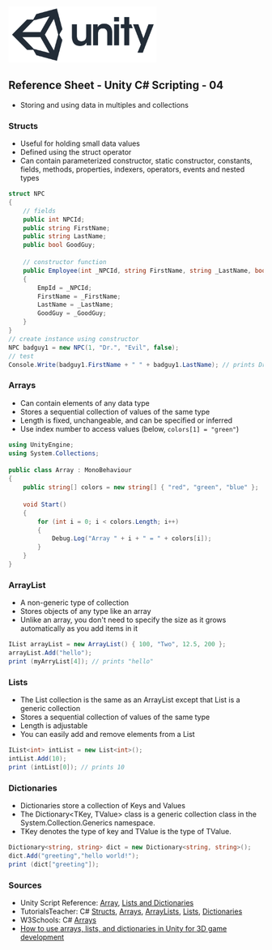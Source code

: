 

![unity logo](images/unity-logo-293w.png)

## Reference Sheet - Unity C# Scripting - 04

* Storing and using data in multiples and collections


### Structs

* Useful for holding small data values
* Defined using the struct operator
* Can contain parameterized constructor, static constructor, constants, fields, methods, properties, indexers, operators, events and nested types

```C#
struct NPC
{
    // fields
    public int NPCId;
    public string FirstName;
    public string LastName;
    public bool GoodGuy;
    
    // constructor function
    public Employee(int _NPCId, string FirstName, string _LastName, bool _GoodGuy)
    {
        EmpId = _NPCId;
        FirstName = _FirstName;
        LastName = _LastName;
        GoodGuy = _GoodGuy;
    }
}
// create instance using constructor
NPC badguy1 = new NPC(1, "Dr.", "Evil", false);
// test 
Console.Write(badguy1.FirstName + " " + badguy1.LastName); // prints Dr. Evil
```


### Arrays

* Can contain elements of any data type
* Stores a sequential collection of values of the same type
* Length is fixed, unchangeable, and can be specified or inferred
* Use index number to access values (below, `colors[1] = "green"`)

```C#
using UnityEngine;
using System.Collections;

public class Array : MonoBehaviour
{
    public string[] colors = new string[] { "red", "green", "blue" };

    void Start()
    {
        for (int i = 0; i < colors.Length; i++)
        {
            Debug.Log("Array " + i + " = " + colors[i]);
        }
    }
}
```


### ArrayList

* A non-generic type of collection
* Stores objects of any type like an array
* Unlike an array, you don't need to specify the size as it grows automatically as you add items in it

```C#
IList arrayList = new ArrayList() { 100, "Two", 12.5, 200 };
arrayList.Add("hello");
print (myArryList[4]); // prints "hello"
```


### Lists

* The List<T> collection is the same as an ArrayList except that List<T> is a generic collection
* Stores a sequential collection of values of the same type
* Length is adjustable
* You can easily add and remove elements from a List

```C#
IList<int> intList = new List<int>();
intList.Add(10);
print (intList[0]); // prints 10
```


### Dictionaries

* Dictionaries store a collection of Keys and Values
* The Dictionary<TKey, TValue> class is a generic collection class in the System.Collection.Generics namespace. 
* TKey denotes the type of key and TValue is the type of TValue.

```C#
Dictionary<string, string> dict = new Dictionary<string, string>();
dict.Add("greeting","hello world!");
print (dict["greeting"]);
```


### Sources
* Unity Script Reference: [Array](https://docs.unity3d.com/ScriptReference/Array.html), [Lists and Dictionaries](https://learn.unity.com/tutorial/lists-and-dictionaries) 
* TutorialsTeacher: C# [Structs](https://www.tutorialsteacher.com/csharp/csharp-struct), [Arrays](https://www.tutorialsteacher.com/csharp/array-csharp), [ArrayLists](https://www.tutorialsteacher.com/csharp/csharp-arraylist), [Lists](https://www.tutorialsteacher.com/csharp/csharp-list), [Dictionaries](https://www.tutorialsteacher.com/csharp/csharp-dictionary)
* W3Schools: C# [Arrays](https://www.w3schools.com/cs/cs_arrays.asp)
* [How to use arrays, lists, and dictionaries in Unity for 3D game development](https://hub.packtpub.com/arrays-lists-dictionaries-unity-3d-game-development/)

